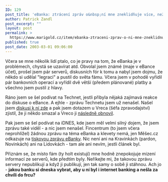 ```yaml
---
ID: 129
post_title: 'eBanka: ztrácení zpráv o&nbsp;ní mne zneklidňuje více, než klevety&#8230;'
author: Patrick Zandl
post_excerpt: ""
layout: post
permalink: >
  https://www.marigold.cz/item/ebanka-ztraceni-zprav-o-ni-mne-zneklidnuje-vice-nez-klevety
published: true
post_date: 2003-03-01 09:06:00
---
```

<P>Včera se mne několik lidí ptalo, co je pravy na tom, že eBanka je v problémech, chystá se uzavírat atd. Obvolal jsem známé (maje v eBance účet), prošel jsem pár serverů, diskusních fór k tomu a nabyl jsem dojmu, že někdo si udělal "legraci" a pustil do světa fámu. Včera jsem v pohodě vyřídil pár bankovních operací a vyřídil dvě větší (předem plánované) platby a všechno jsem pustil z hlavy. </P>
<P>Ráno jsem se šel podívat na Technet, jestli přibyla nějaká zajímavá reakce do diskuse o eBance. A ejhle - zprávu Technetu jsem už nenašel. Našel jsem <A href="http://www.technet.cz/rozbal_diskusi.html?diskuse=12793&amp;vsechny_r=0">diskusi k ní zde</A> a pak jsem dotazem u Vreca (šéfa zpravodajství) zjistil, že ji někdo smazal a Vreco ji <A href="http://www.technet.cz/zprava.html?zprava=21356">následně obnovil</A>.</P>
<P>Pak jsem se šel podívat na iDNES, kde jsem měl velmi silný dojem, že jsem zprávu také viděl - a nic jsem nenašel. Fincentrum (to jsem včera neprohlížel) žádnou zprávu na téma eBanka a klevety nemá, jen Měšec.cz odkazuje na <A href="http://www.mesec.cz/?tiskovazprava=883">tiskovou zprávu eBanky</A>. Nic není ani na Kravinkách (pardon, Novinkách) ani na Lidovkách - tam ale ani nevím, jestli článek byl. </P>
<P>Přiznám se, že místo fám (ty holt existují) mne hodně znepokojuje mizení informací ze serverů, kde předtím byly. Neříkejte mi, že takovou zprávu servery nepublikují a když ji publikují, jen tak samy o sobě ji stáhnou. Ach jo - <STRONG>jakou banku si dneska vybrat, aby u ní byl i internet banking a nešla za chvíli do frcu?</STRONG></P>